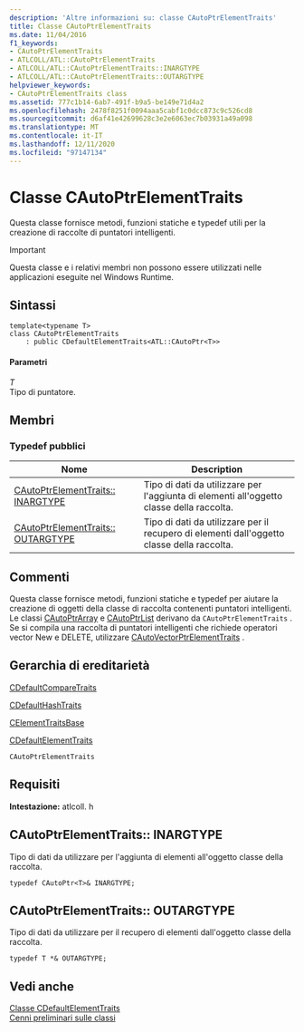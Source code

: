 ```yaml
---
description: 'Altre informazioni su: classe CAutoPtrElementTraits'
title: Classe CAutoPtrElementTraits
ms.date: 11/04/2016
f1_keywords:
- CAutoPtrElementTraits
- ATLCOLL/ATL::CAutoPtrElementTraits
- ATLCOLL/ATL::CAutoPtrElementTraits::INARGTYPE
- ATLCOLL/ATL::CAutoPtrElementTraits::OUTARGTYPE
helpviewer_keywords:
- CAutoPtrElementTraits class
ms.assetid: 777c1b14-6ab7-491f-b9a5-be149e71d4a2
ms.openlocfilehash: 2478f8251f0094aaa5cabf1c0dcc873c9c526cd8
ms.sourcegitcommit: d6af41e42699628c3e2e6063ec7b03931a49a098
ms.translationtype: MT
ms.contentlocale: it-IT
ms.lasthandoff: 12/11/2020
ms.locfileid: "97147134"
---
```

# <a name="cautoptrelementtraits-class"></a>Classe CAutoPtrElementTraits

Questa classe fornisce metodi, funzioni statiche e typedef utili per la creazione di raccolte di puntatori intelligenti.

> [!IMPORTANT]
> Questa classe e i relativi membri non possono essere utilizzati nelle applicazioni eseguite nel Windows Runtime.

## <a name="syntax"></a>Sintassi

```
template<typename T>
class CAutoPtrElementTraits
    : public CDefaultElementTraits<ATL::CAutoPtr<T>>
```

#### <a name="parameters"></a>Parametri

*T*<br/>
Tipo di puntatore.

## <a name="members"></a>Membri

### <a name="public-typedefs"></a>Typedef pubblici

|Nome|Description|
|----------|-----------------|
|[CAutoPtrElementTraits:: INARGTYPE](#inargtype)|Tipo di dati da utilizzare per l'aggiunta di elementi all'oggetto classe della raccolta.|
|[CAutoPtrElementTraits:: OUTARGTYPE](#outargtype)|Tipo di dati da utilizzare per il recupero di elementi dall'oggetto classe della raccolta.|

## <a name="remarks"></a>Commenti

Questa classe fornisce metodi, funzioni statiche e typedef per aiutare la creazione di oggetti della classe di raccolta contenenti puntatori intelligenti. Le classi [CAutoPtrArray](../../atl/reference/cautoptrarray-class.md) e [CAutoPtrList](../../atl/reference/cautoptrlist-class.md) derivano da `CAutoPtrElementTraits` . Se si compila una raccolta di puntatori intelligenti che richiede operatori vector New e DELETE, utilizzare [CAutoVectorPtrElementTraits](../../atl/reference/cautovectorptrelementtraits-class.md) .

## <a name="inheritance-hierarchy"></a>Gerarchia di ereditarietà

[CDefaultCompareTraits](../../atl/reference/cdefaultcomparetraits-class.md)

[CDefaultHashTraits](../../atl/reference/cdefaulthashtraits-class.md)

[CElementTraitsBase](../../atl/reference/celementtraitsbase-class.md)

[CDefaultElementTraits](../../atl/reference/cdefaultelementtraits-class.md)

`CAutoPtrElementTraits`

## <a name="requirements"></a>Requisiti

**Intestazione:** atlcoll. h

## <a name="cautoptrelementtraitsinargtype"></a><a name="inargtype"></a> CAutoPtrElementTraits:: INARGTYPE

Tipo di dati da utilizzare per l'aggiunta di elementi all'oggetto classe della raccolta.

```
typedef CAutoPtr<T>& INARGTYPE;
```

## <a name="cautoptrelementtraitsoutargtype"></a><a name="outargtype"></a> CAutoPtrElementTraits:: OUTARGTYPE

Tipo di dati da utilizzare per il recupero di elementi dall'oggetto classe della raccolta.

```
typedef T *& OUTARGTYPE;
```

## <a name="see-also"></a>Vedi anche

[Classe CDefaultElementTraits](../../atl/reference/cdefaultelementtraits-class.md)<br/>
[Cenni preliminari sulle classi](../../atl/atl-class-overview.md)
